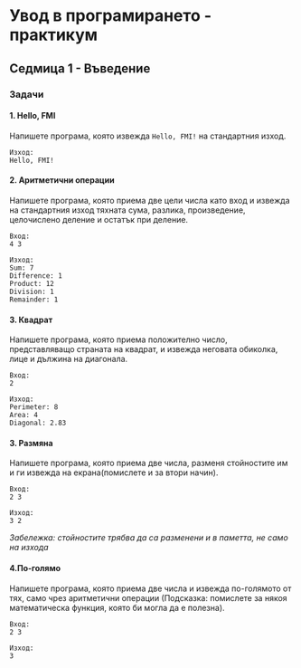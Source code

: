 # Увод в програмирането - практикум

## Седмица 1 - Въведение

### Задачи

#### 1. Hello, FMI

Напишете програма, която извежда `Hello, FMI!` на стандартния изход.

```
Изход:
Hello, FMI!
```

#### 2. Аритметични операции

Напишете програма, която приема две цели числа като вход и извежда на стандартния изход тяхната сума, разлика, произведение, целочислено деление и остатък при деление.

```
Вход:
4 3

Изход:
Sum: 7
Difference: 1
Product: 12
Division: 1
Remainder: 1
```

#### 3. Квадрат

Напишете програма, която приема положително число, представляващо страната на квадрат, и извежда неговата обиколка, лице и дължина на диагонала.

```
Вход:
2

Изход:
Perimeter: 8
Area: 4
Diagonal: 2.83
```

#### 3. Размяна

Напишете програма, която приема две числа, разменя стойностите им и ги извежда на екрана(помислете и за втори начин).

```
Вход:
2 3

Изход:
3 2
```

_Забележка: стойностите трябва да са разменени и в паметта, не само на изхода_

#### 4.По-голямо

Напишете програма, която приема две числа и извежда по-голямото от тях, само чрез аритметични операции (Подсказка: помислете за някоя математическа функция, която би могла да е полезна).

```
Вход:
2 3

Изход:
3
```
